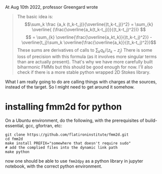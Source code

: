 At Aug 10th 2022, professor Greengard wrote

> The basic idea is:
> $$\sum_k \frac {a_k (t_k-t_j)}{\overline{(t_k-t_j)}^2} 
    = \sum_{k} \overline{ (\frac{\overline{a_k(t_k-t_j)}}{(t_k-t_j)^2})} $$
> $$ = \sum_{k} \overline{\frac{\overline{a_kt_k}}{(t_k-t_j)^2}} 
     - \overline{t_j}\sum_k \overline{\frac{\overline{a_k}}{(t_k-t_j)^2}}$$
> These sums are derivatives of calls to $\sum_{k} q_k/(z_k-z_j)$ 
> There is some loss of precision with this formula (as it involves more singular terms than are actually present).
> That's why we have more carefully built biharmonic FMMs but this should be good enough for now.
> I'll also check if there is a more stable python wrapped 2D Stokes library.


What I am really going to do are calling things with charges at the sources, instead of the target. So I might need to get around it somehow. 


# installing fmm2d for python

On a Ubuntu environment, do the following, with the prerequisites of build-essential, gcc, gfortran, etc: 
```
git clone https://github.com/flatironinstitute/fmm2d.git
cd fmm2d
make install PREFIX="somewhere that doesn't require sudo"
# add the complied files into the dynamic link path
make python
```
now one should be able to use `fmm2dpy` as a python library in jupyter notebook, with the correct python environment. 
